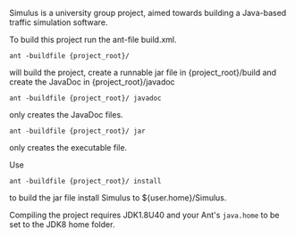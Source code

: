 Simulus is a university group project, aimed towards building a Java-based traffic simulation software.

To build this project run the ant-file build.xml.

```
ant -buildfile {project_root}/
``` 
will build the project, create a runnable jar file in {project_root}/build and create the JavaDoc in {project_root}/javadoc

```
ant -buildfile {project_root}/ javadoc
```
only creates the JavaDoc files.

```
ant -buildfile {project_root}/ jar
```
only creates the executable file.

Use
```
ant -buildfile {project_root}/ install
```
to build the jar file install Simulus to ${user.home}/Simulus.


Compiling the project requires JDK1.8U40 and your Ant's `java.home` to be set to the JDK8 home folder.
